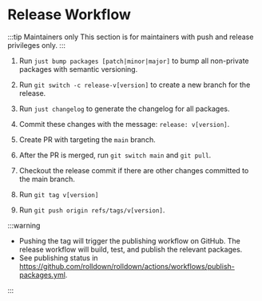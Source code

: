 # Release Workflow

:::tip Maintainers only
This section is for maintainers with push and release privileges only.
:::

1. Run `just bump packages [patch|minor|major]` to bump all non-private packages with semantic versioning.

2. Run `git switch -c release-v[version]` to create a new branch for the release.

3. Run `just changelog` to generate the changelog for all packages.

4. Commit these changes with the message: `release: v[version]`.

5. Create PR with targeting the `main` branch.

6. After the PR is merged, run `git switch main` and `git pull`.

7. Checkout the release commit if there are other changes committed to the main branch.

8. Run `git tag v[version]`

9. Run `git push origin refs/tags/v[version]`.

:::warning

- Pushing the tag will trigger the publishing workflow on GitHub. The release workflow will build, test, and publish the relevant packages.
- See publishing status in https://github.com/rolldown/rolldown/actions/workflows/publish-packages.yml.

:::
